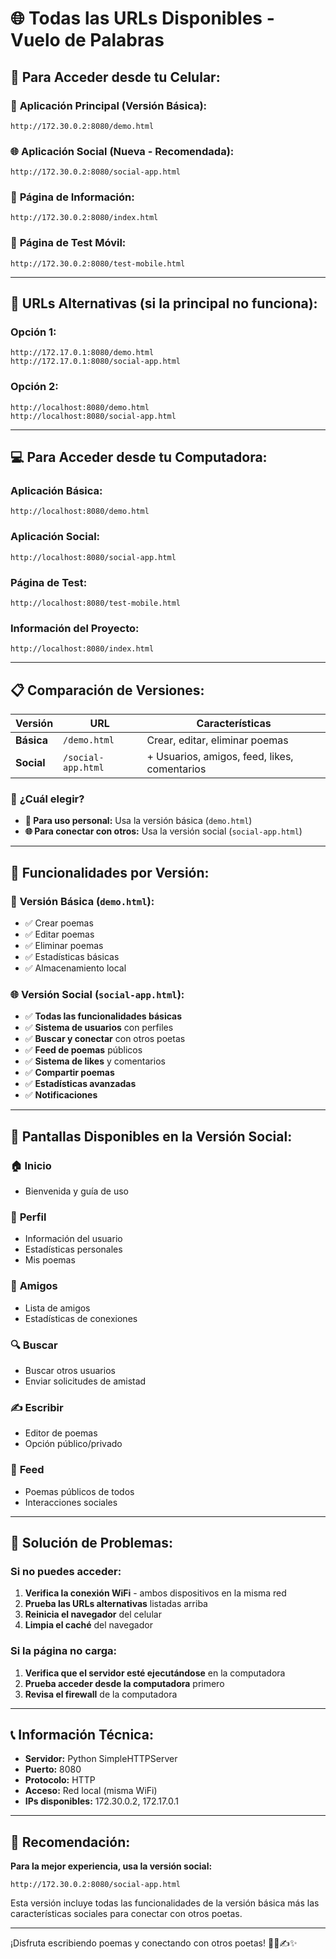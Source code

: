 # 🌐 Todas las URLs Disponibles - Vuelo de Palabras

## 📱 **Para Acceder desde tu Celular:**

### 🎯 **Aplicación Principal (Versión Básica):**
```
http://172.30.0.2:8080/demo.html
```

### 🌐 **Aplicación Social (Nueva - Recomendada):**
```
http://172.30.0.2:8080/social-app.html
```

### 📄 **Página de Información:**
```
http://172.30.0.2:8080/index.html
```

### 🧪 **Página de Test Móvil:**
```
http://172.30.0.2:8080/test-mobile.html
```

---

## 🔧 **URLs Alternativas (si la principal no funciona):**

### Opción 1:
```
http://172.17.0.1:8080/demo.html
http://172.17.0.1:8080/social-app.html
```

### Opción 2:
```
http://localhost:8080/demo.html
http://localhost:8080/social-app.html
```

---

## 💻 **Para Acceder desde tu Computadora:**

### Aplicación Básica:
```
http://localhost:8080/demo.html
```

### Aplicación Social:
```
http://localhost:8080/social-app.html
```

### Página de Test:
```
http://localhost:8080/test-mobile.html
```

### Información del Proyecto:
```
http://localhost:8080/index.html
```

---

## 📋 **Comparación de Versiones:**

| Versión | URL | Características |
|---------|-----|-----------------|
| **Básica** | `/demo.html` | Crear, editar, eliminar poemas |
| **Social** | `/social-app.html` | + Usuarios, amigos, feed, likes, comentarios |

### 🎯 **¿Cuál elegir?**

- **📱 Para uso personal:** Usa la versión básica (`demo.html`)
- **🌐 Para conectar con otros:** Usa la versión social (`social-app.html`)

---

## 🚀 **Funcionalidades por Versión:**

### 📱 **Versión Básica (`demo.html`):**
- ✅ Crear poemas
- ✅ Editar poemas
- ✅ Eliminar poemas
- ✅ Estadísticas básicas
- ✅ Almacenamiento local

### 🌐 **Versión Social (`social-app.html`):**
- ✅ **Todas las funcionalidades básicas**
- ✅ **Sistema de usuarios** con perfiles
- ✅ **Buscar y conectar** con otros poetas
- ✅ **Feed de poemas** públicos
- ✅ **Sistema de likes** y comentarios
- ✅ **Compartir poemas**
- ✅ **Estadísticas avanzadas**
- ✅ **Notificaciones**

---

## 🎨 **Pantallas Disponibles en la Versión Social:**

### 🏠 **Inicio**
- Bienvenida y guía de uso

### 👤 **Perfil**
- Información del usuario
- Estadísticas personales
- Mis poemas

### 🤝 **Amigos**
- Lista de amigos
- Estadísticas de conexiones

### 🔍 **Buscar**
- Buscar otros usuarios
- Enviar solicitudes de amistad

### ✍️ **Escribir**
- Editor de poemas
- Opción público/privado

### 📰 **Feed**
- Poemas públicos de todos
- Interacciones sociales

---

## 🚨 **Solución de Problemas:**

### Si no puedes acceder:
1. **Verifica la conexión WiFi** - ambos dispositivos en la misma red
2. **Prueba las URLs alternativas** listadas arriba
3. **Reinicia el navegador** del celular
4. **Limpia el caché** del navegador

### Si la página no carga:
1. **Verifica que el servidor esté ejecutándose** en la computadora
2. **Prueba acceder desde la computadora** primero
3. **Revisa el firewall** de la computadora

---

## 📞 **Información Técnica:**

- **Servidor:** Python SimpleHTTPServer
- **Puerto:** 8080
- **Protocolo:** HTTP
- **Acceso:** Red local (misma WiFi)
- **IPs disponibles:** 172.30.0.2, 172.17.0.1

---

## 🎯 **Recomendación:**

**Para la mejor experiencia, usa la versión social:**
```
http://172.30.0.2:8080/social-app.html
```

Esta versión incluye todas las funcionalidades de la versión básica más las características sociales para conectar con otros poetas.

---

¡Disfruta escribiendo poemas y conectando con otros poetas! 📱🌐✍️✨